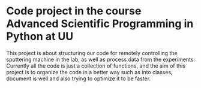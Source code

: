 # Code project in the course Advanced Scientific Programming in Python at UU

This project is about structuring our code for remotely controlling the sputtering machine in the lab, as well as process data from the experiments. 
Currently all the code is just a collection of functions, and the aim of this project is to organize the code in a better way such as into classes, 
document is well and also trying to optimize it to be faster. 
